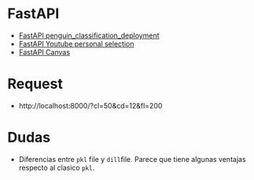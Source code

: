 # FastAPI

- [FastAPI penguin_classification_deployment](https://github.com/eslopezag/penguin_classification_deployment)
- [FastAPI Youtube personal selection](https://www.youtube.com/playlist?list=PLrJvjnSL5aF63YHWcQPMRFhTnT85X4DSW)
- [FastAPI Canvas](https://docs.google.com/presentation/d/1iI2alVQ-MJP_wX-BgllZO8HqOINYJzbrBJAnG6umip4/edit#slide=id.g1c427e09180_0_30)


# Request
- http://localhost:8000/?cl=50&cd=12&fl=200

# Dudas
- Diferencias entre `pkl` file y `dill`file. Parece que tiene algunas ventajas respecto al clasico `pkl`.
